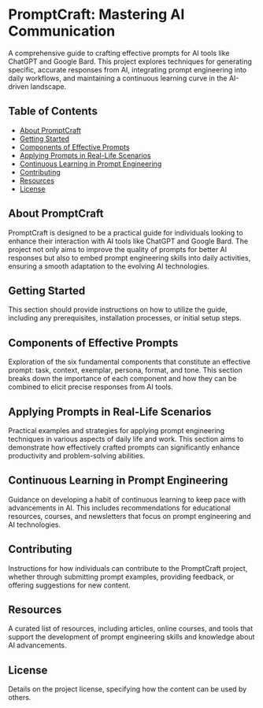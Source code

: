 # PromptCraft: Mastering AI Communication

A comprehensive guide to crafting effective prompts for AI tools like ChatGPT and Google Bard. This project explores techniques for generating specific, accurate responses from AI, integrating prompt engineering into daily workflows, and maintaining a continuous learning curve in the AI-driven landscape.

## Table of Contents

- [About PromptCraft](#about-promptcraft)
- [Getting Started](#getting-started)
- [Components of Effective Prompts](#components-of-effective-prompts)
- [Applying Prompts in Real-Life Scenarios](#applying-prompts-in-real-life-scenarios)
- [Continuous Learning in Prompt Engineering](#continuous-learning-in-prompt-engineering)
- [Contributing](#contributing)
- [Resources](#resources)
- [License](#license)

## About PromptCraft

PromptCraft is designed to be a practical guide for individuals looking to enhance their interaction with AI tools like ChatGPT and Google Bard. The project not only aims to improve the quality of prompts for better AI responses but also to embed prompt engineering skills into daily activities, ensuring a smooth adaptation to the evolving AI technologies.

## Getting Started

This section should provide instructions on how to utilize the guide, including any prerequisites, installation processes, or initial setup steps.

## Components of Effective Prompts

Exploration of the six fundamental components that constitute an effective prompt: task, context, exemplar, persona, format, and tone. This section breaks down the importance of each component and how they can be combined to elicit precise responses from AI tools.

## Applying Prompts in Real-Life Scenarios

Practical examples and strategies for applying prompt engineering techniques in various aspects of daily life and work. This section aims to demonstrate how effectively crafted prompts can significantly enhance productivity and problem-solving abilities.

## Continuous Learning in Prompt Engineering

Guidance on developing a habit of continuous learning to keep pace with advancements in AI. This includes recommendations for educational resources, courses, and newsletters that focus on prompt engineering and AI technologies.

## Contributing

Instructions for how individuals can contribute to the PromptCraft project, whether through submitting prompt examples, providing feedback, or offering suggestions for new content.

## Resources

A curated list of resources, including articles, online courses, and tools that support the development of prompt engineering skills and knowledge about AI advancements.

## License

Details on the project license, specifying how the content can be used by others.

